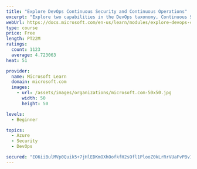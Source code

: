 ```yaml
---
title: "Explore DevOps Continuous Security and Continuous Operations"
excerpt: "Explore two capabilities in the DevOps taxonomy, Continuous Security and Continuous Operations."
webUrl: https://docs.microsoft.com/en-us/learn/modules/explore-devops-continuous-security-operations/
type: course
price: Free
length: PT22M
ratings:
  count: 1123
  average: 4.723063
heat: 51

provider:
  name: Microsoft Learn
  domain: microsoft.com
  images:
    - url: /assets/images/organizations/microsoft.com-50x50.jpg
      width: 50
      height: 50

levels:
  - Beginner

topics:
  - Azure
  - Security
  - DevOps

secured: "EO6iiBulMVp0Quik5+7jHlEDKmOXhOofkfH2sOfl1PlooZ0kLrRrVUaFvPBv1PYIft9PgUnlKdRKJ6piimn9WA0jc8L9W4R0tkUy9X+RrMesv2NQlx8ccG9+v8Tw32+yJfj1q7T/yq9x7Ywah/CFnlKmAB/rfYJcpO4fM1dZyLPmPQ4cnpVxnLPiINZV/8DfElM8u5QWlsodAXKjSsbjHm9gSE0njgRqMym6Ae15tNIXnzzfc28lZcxRHz+cXgT472zTc0B23pGzMrgWVT/d1RouSWJljdLsVbjoYCIarKNviTabog3dsNhZ02dTKzAClEtIriPOYq9Xak7upucAg6Jy5PBGyyTwzZpKCPwwyLkN0HXZRTB91EiaxwqFNjFMI0WrqgDEkZz1/o8GGAUZb+UZ3BS2vPMG87gzSulN9E0=;XREq93XkRnBudltYuWz4AQ=="
---
```


